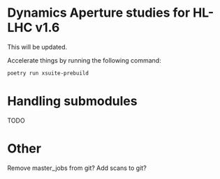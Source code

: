 # Dynamics Aperture studies for HL-LHC v1.6

This will be updated.

Accelerate things by running the following command:

```bash
poetry run xsuite-prebuild
```

# Handling submodules

TODO


# Other
Remove master_jobs from git?
Add scans to git?